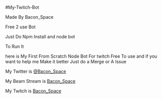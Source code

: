 #My-Twitch-Bot

Made By Bacon_Space

Free 2 use Bot 

Just Do Npm Install and node bot

To Run It

here is My First From Scratch Node Bot For twitch Free To use and if you want to help me Make it better Just do a Merge or A Issue

My Twitter is [@Bacon_Space](http://www.twitter.com/bacon_space)

My Beam Stream is [Bacon_Space](http://www.beam.pro/bacon_space)

My Twitch is [Bacon_Space](http://www.twitch.tv/bacon_space)

